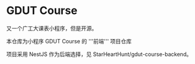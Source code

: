 # GDUT Course

又一个广工大课表小程序，但是开源。

本仓库为小程序 GDUT Course 的 '''前端''' 项目仓库

项目采用 NestJS 作为后端选择，见 StarHeartHunt/gdut-course-backend。

